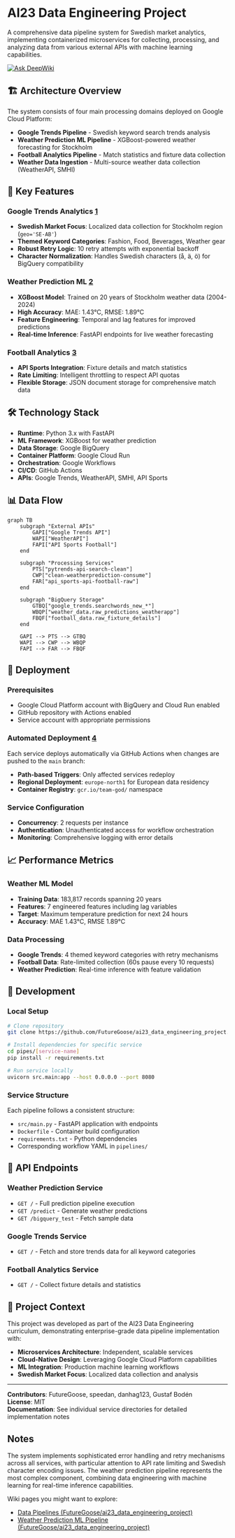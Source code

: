 # AI23 Data Engineering Project

A comprehensive data pipeline system for Swedish market analytics, implementing containerized microservices for collecting, processing, and analyzing data from various external APIs with machine learning capabilities.

[![Ask DeepWiki](https://deepwiki.com/badge.svg)](https://deepwiki.com/FutureGoose/ai23_data_engineering_project)

## 🏗️ Architecture Overview

The system consists of four main processing domains deployed on Google Cloud Platform:

- **Google Trends Pipeline** - Swedish keyword search trends analysis
- **Weather Prediction ML Pipeline** - XGBoost-powered weather forecasting for Stockholm  
- **Football Analytics Pipeline** - Match statistics and fixture data collection
- **Weather Data Ingestion** - Multi-source weather data collection (WeatherAPI, SMHI)

## 🚀 Key Features

### Google Trends Analytics [1](#0-0) 

- **Swedish Market Focus**: Localized data collection for Stockholm region (`geo='SE-AB'`)
- **Themed Keyword Categories**: Fashion, Food, Beverages, Weather gear
- **Robust Retry Logic**: 10 retry attempts with exponential backoff
- **Character Normalization**: Handles Swedish characters (å, ä, ö) for BigQuery compatibility

### Weather Prediction ML [2](#0-1) 

- **XGBoost Model**: Trained on 20 years of Stockholm weather data (2004-2024)
- **High Accuracy**: MAE: 1.43°C, RMSE: 1.89°C
- **Feature Engineering**: Temporal and lag features for improved predictions
- **Real-time Inference**: FastAPI endpoints for live weather forecasting

### Football Analytics [3](#0-2) 

- **API Sports Integration**: Fixture details and match statistics
- **Rate Limiting**: Intelligent throttling to respect API quotas
- **Flexible Storage**: JSON document storage for comprehensive match data

## 🛠️ Technology Stack

- **Runtime**: Python 3.x with FastAPI
- **ML Framework**: XGBoost for weather prediction
- **Data Storage**: Google BigQuery
- **Container Platform**: Google Cloud Run
- **Orchestration**: Google Workflows
- **CI/CD**: GitHub Actions
- **APIs**: Google Trends, WeatherAPI, SMHI, API Sports

## 📊 Data Flow

```mermaid
graph TB
    subgraph "External APIs"
        GAPI["Google Trends API"]
        WAPI["WeatherAPI"]
        FAPI["API Sports Football"]
    end
    
    subgraph "Processing Services"
        PTS["pytrends-api-search-clean"]
        CWP["clean-weatherprediction-consume"]
        FAR["api_sports-api-football-raw"]
    end
    
    subgraph "BigQuery Storage"
        GTBQ["google_trends.searchwords_new_*"]
        WBQP["weather_data.raw_predictions_weatherapp"]
        FBQF["football_data.raw_fixture_details"]
    end
    
    GAPI --> PTS --> GTBQ
    WAPI --> CWP --> WBQP
    FAPI --> FAR --> FBQF
```

## 🚀 Deployment

### Prerequisites
- Google Cloud Platform account with BigQuery and Cloud Run enabled
- GitHub repository with Actions enabled
- Service account with appropriate permissions

### Automated Deployment [4](#0-3) 

Each service deploys automatically via GitHub Actions when changes are pushed to the `main` branch:

- **Path-based Triggers**: Only affected services redeploy
- **Regional Deployment**: `europe-north1` for European data residency
- **Container Registry**: `gcr.io/team-god/` namespace

### Service Configuration
- **Concurrency**: 2 requests per instance
- **Authentication**: Unauthenticated access for workflow orchestration
- **Monitoring**: Comprehensive logging with error details

## 📈 Performance Metrics

### Weather ML Model
- **Training Data**: 183,817 records spanning 20 years
- **Features**: 7 engineered features including lag variables
- **Target**: Maximum temperature prediction for next 24 hours
- **Accuracy**: MAE 1.43°C, RMSE 1.89°C

### Data Processing
- **Google Trends**: 4 themed keyword categories with retry mechanisms
- **Football Data**: Rate-limited collection (60s pause every 10 requests)
- **Weather Prediction**: Real-time inference with feature validation

## 🔧 Development

### Local Setup
```bash
# Clone repository
git clone https://github.com/FutureGoose/ai23_data_engineering_project.git

# Install dependencies for specific service
cd pipes/[service-name]
pip install -r requirements.txt

# Run service locally
uvicorn src.main:app --host 0.0.0.0 --port 8080
```

### Service Structure
Each pipeline follows a consistent structure:
- `src/main.py` - FastAPI application with endpoints
- `Dockerfile` - Container build configuration  
- `requirements.txt` - Python dependencies
- Corresponding workflow YAML in `pipelines/`

## 📝 API Endpoints

### Weather Prediction Service
- `GET /` - Full prediction pipeline execution
- `GET /predict` - Generate weather predictions
- `GET /bigquery_test` - Fetch sample data

### Google Trends Service  
- `GET /` - Fetch and store trends data for all keyword categories

### Football Analytics Service
- `GET /` - Collect fixture details and statistics

## 🏢 Project Context

This project was developed as part of the AI23 Data Engineering curriculum, demonstrating enterprise-grade data pipeline implementation with:

- **Microservices Architecture**: Independent, scalable services
- **Cloud-Native Design**: Leveraging Google Cloud Platform capabilities  
- **ML Integration**: Production machine learning workflows
- **Swedish Market Focus**: Localized data collection and analysis

---

**Contributors**: FutureGoose, speedan, danhag123, Gustaf Bodén  
**License**: MIT  
**Documentation**: See individual service directories for detailed implementation notes

## Notes

The system implements sophisticated error handling and retry mechanisms across all services, with particular attention to API rate limiting and Swedish character encoding issues. The weather prediction pipeline represents the most complex component, combining data engineering with machine learning for real-time inference capabilities.

Wiki pages you might want to explore:
- [Data Pipelines (FutureGoose/ai23_data_engineering_project)](/wiki/FutureGoose/ai23_data_engineering_project#2)
- [Weather Prediction ML Pipeline (FutureGoose/ai23_data_engineering_project)](/wiki/FutureGoose/ai23_data_engineering_project#2.2.3)